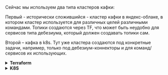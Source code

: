 
Сейчас мы используем два типа кластеров кафки:

  Первый - исторически сложившийся - кластер кафки в яндекс-облаке, в котором кластер используется для различных целей различными командами. Топики создаются через TF, что может быть неудобно для сервисов типа дебезиума, который должен создавать топики сам.

  Второй – кафка в k8s. Тут уже кластера создаются под конкретные задачи, например, только под дебезиум-коннекторы и для команд/сервисов их использующих. 


<details>
<summary><b>Terraform</b></summary>

Для YC кластеров кафки, пользователи и топики создаются в репозитории [infra-live](https://github.com/DayMarket/infra-live)

<details>
<summary><i>Создание топиков</i></summary>

Чтобы найти конфигурацию топиков Kafka, необходимо пройти по пути:
`environments → [окружение] → kafka → topics → [кластер] → terragrunt.hcl`


Пример файла конфигурации топиков для common kafka cluster на dev окружении:
https://github.com/DayMarket/infra-live/blob/master/environments/dev/kafka/topics/common/terragrunt.hcl

```hcl
# environments/dev/kafka/topics/common/terragrunt.hcl

locals {
  # Конфигурации топиков
  topic_configs = {
    "wms-dev" = {
      partitions               = 3
      replication_factor       = 2
      config                   = {
        "cleanup.policy"      = "delete"
        "retention.ms"        = "604800000" # 7 дней
        "min.insync.replicas" = "1"
      }
    },
    "analytics-dev-1" = {
      partitions               = 6
      replication_factor       = 2
      config                   = {
        "cleanup.policy"      = "delete"
        "retention.ms"        = "2592000000" # 30 дней
        "min.insync.replicas" = "1"
      }
    },
    "default" = {
      partitions               = 1
      replication_factor       = 2
      config                   = {
        "cleanup.policy"      = "delete"
        "retention.ms"        = "86400000" # 1 день
        "min.insync.replicas" = "1"
      }
    }
  }
}

inputs = {
  kafka_cluster_id = dependency.cluster_kafka_id.outputs.cluster_id
  
  ###_Create_Topic_###
  topic_list = {
    "accepted_invoice"         = local.topic_configs["wms-dev"],
    "accepted_shipping_box"    = local.topic_configs["wms-dev"],
    "analytics-buyers"         = local.topic_configs["analytics-dev-1"],
    "analytics-delayed_buyers" = local.topic_configs["analytics-dev-1"],
    "analytics-new_buyers"     = local.topic_configs["analytics-dev-1"],
    # ... остальные топики
  }
}
```


Создание своего топика

Чтобы создать новый топик надо добавить в конец topic_list новую строку

```hcl
topic_name = local.topic_configs["<название конфигурации>"]
```
Подумай какой конфиг нужен для твоего топика и укажи название конфигурации. Если из сущесвтующих конфигураций ничего не подоходит, то опиши свою и укажи ее.

Если сомневаешься то можешь использовать конфигурацию "default"
</details>

<details>
<summary><i>Создание пользователей</i></summary>

Чтобы найти конфигурацию пользователей, необходимо пройти по пути:
`environments → [окружение] → kafka → users → [кластер] → terragrunt.hcl`


Пример файла конфигурации пользователей для common kafka cluster на dev окружении:

https://github.com/DayMarket/infra-live/blob/master/environments/dev/kafka/users/common/terragrunt.hcl

```hcl
######_kafka_users_creation_#####
  users = [
    {
      name = "admin"
      topics = {
        "*" = ["ACCESS_ROLE_CONSUMER", "ACCESS_ROLE_PRODUCER"]
      }
    },
    {
      name = "ecom-platform"
      topics = {
        "translate.v1"        = ["ACCESS_ROLE_CONSUMER", "ACCESS_ROLE_PRODUCER"],
        "translate_result.v1" = ["ACCESS_ROLE_CONSUMER"],
      }
    },
# ... остальные  пользователи
```

Создание своего пользователя и добавление прав

```hcl
    {
      name = "название-юзера"
      topics = {
        "Название топика к которому нужны права"   = ["уроверь доступа",]
 
      }
    },
```
Если вы перейдете в конфигурационный файл, то можете заметить, что используются только два уровня доступа: 

ACCESS_ROLE_CONSUMER = read only 

ACCESS_ROLE_PRODUCER = read write 

</details>

</details>

<details>
<summary><b>K8S</b></summary>


<details>
<summary><i>Создание топиков</i></summary>

В данном случае топики создаются через репозиторий   [infra-argocd](https://github.com/DayMarket/infra-argocd)

Чтобы найти конфигурацию топиков Kafka, необходимо пройти по пути:
` [окружение] → kafka → data-apps(dev/prod) или infra-apps(stage) → strimzi-operator → kafka-topics.yaml`

Пример из Stage:
https://github.com/DayMarket/infra-argocd/blob/master/stage/infra-apps/strimzi/kafka-topics.yaml

```hcl
apiVersion: kafka.strimzi.io/v1beta2
kind: KafkaTopic
metadata:
  name: search.fast-categories-ranking-updates.v1
  namespace: svc-data-kafka-connect
  labels:
    strimzi.io/cluster: stage-kafka-cluster
spec:
  topicName: search.fast_categories_ranking_updates.v1
  partitions: 3
  replicas: 3
  config:
    min.insync.replicas: 1
    retention.bytes: 1073741824
    retention.ms: 172800001
    segment.bytes: 314572800
    flush.messages: 1000
    flush.ms: 1800000
    file.delete.delay.ms: 0
    cleanup.policy: delete
    compression.type: lz4
---
apiVersion: kafka.strimzi.io/v1beta2
kind: KafkaTopic
metadata:
  name: discovery.sku.filters.updates
  namespace: svc-data-kafka-connect
  labels:
    strimzi.io/cluster: stage-kafka-cluster
spec:
  topicName: discovery.sku.filters.updates
  partitions: 3
  replicas: 3
  config:
    min.insync.replicas: 1
    retention.bytes: 1073741824
    retention.ms: 172800001
    segment.bytes: 314572800
    flush.messages: 1000
    flush.ms: 1800000
    file.delete.delay.ms: 0
    cleanup.policy: delete
    compression.type: lz4
```
</details>

<details>
<summary><i>Вложенный заголовок</i></summary>

Пользователей мы создаем через репозиторий [infra-helm](https://github.com/DayMarket/infra-helm)

Найти конфигурационный файл можно по пути: 

`charts → kafka-users → окружение.values.yaml`

Пример конфигурационного файла из stage окружения: 

https://github.com/DayMarket/infra-helm/blob/master/charts/kafka-users/dev.values.yaml

```hcl

users:
  user1:
    passwordKey: example_user_1_password
    acls:
      - host: "*"
        resource:
          type: topic
          name: "topic-example-wildcard-"
          patternType: prefix
        operations:
          - All
      - host: "*"
        resource:
          type: topic
          name: "topic_example"
          patternType: prefix
        operations:
          - All
      - host: "*"
        resource:
          type: group
          name: "*"
          patternType: literal
        operations:
          - All
  user2:
    passwordKey: example_user_2_password
    acls:
      - host: "*"
        resource:
          type: topic
          name: "user2-topic"
          patternType: literal
        operations:
          - Read 
```
</details>

</details>







